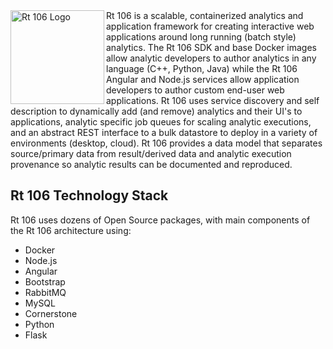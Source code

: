<img src="https://github.build.ge.com/rt106/rt106/raw/master/rt106.png" width="150"  title="Rt 106 Logo" align="left">
Rt 106 is a scalable, containerized analytics and application framework for creating interactive web applications around long running (batch style) analytics. The Rt 106 SDK and base Docker images allow analytic developers to author analytics in any language (C++, Python, Java) while the Rt 106 Angular and Node.js services allow application developers to author custom end-user web applications. Rt 106 uses service discovery and self description to dynamically add (and remove) analytics and their UI's to applications, analytic specific job queues for scaling analytic executions, and an abstract REST interface to a bulk datastore to deploy in a variety of environments (desktop, cloud). Rt 106 provides a data model that separates source/primary data from result/derived data and analytic execution provenance so analytic results can be documented and reproduced.


## Rt 106 Technology Stack

Rt 106 uses dozens of Open Source packages, with main components of the Rt 106
architecture using:

* Docker
* Node.js
* Angular
* Bootstrap
* RabbitMQ
* MySQL
* Cornerstone
* Python
* Flask
